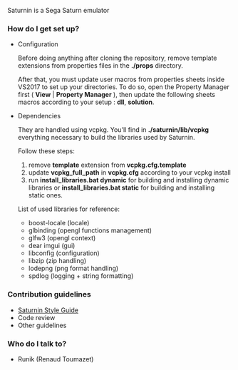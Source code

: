 Saturnin is a Sega Saturn emulator

### How do I get set up? ###

* Configuration
	
	Before doing anything after cloning the repository, remove template extensions from properties files in the **./props** directory.

    After that, you must update user macros from properties sheets inside VS2017 to set up your directories. To do so, open the Property Manager first 
    ( **View** | **Property Manager** ), then update the following sheets macros according to your setup : **dll**, **solution**.

* Dependencies 

    They are handled using vcpkg. You'll find in **./saturnin/lib/vcpkg** everything necessary to build the libraries used by Saturnin.
    
    Follow these steps:
    
    1. remove **template** extension from **vcpkg.cfg.template**
    1. update **vcpkg_full_path** in **vcpkg.cfg** according to your vcpkg install
    1. run **install_libraries.bat dynamic** for building and installing dynamic libraries or **install_libraries.bat static** for building and installing static ones.
    
    List of used libraries for reference:
    
    * boost-locale (locale)
	* glbinding (opengl functions management)
	* glfw3 (opengl context)
	* dear imgui (gui)
    * libconfig (configuration)
	* libzip (zip handling)
    * lodepng (png format handling)
	* spdlog (logging + string formatting)

### Contribution guidelines ###

* [Saturnin Style Guide](https://bitbucket.org/Runik/saturnin-vs2017/wiki/Saturnin%20Style%20Guide)
* Code review
* Other guidelines

### Who do I talk to? ###

* Runik (Renaud Toumazet)
